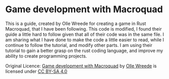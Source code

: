 # Game development with Macroquad

This is a guide, created by Olle Wreede for creating a game in Rust Macroquad,
that I have been following. This code is modified, I found their guide a little
hard to follow given that all of their code was in the same file. I am sharing
what I have done to make the code a little easier to read, while I continue to
follow the tutorial, and modify other parts. I am using their tutorial to gain
a better grasp on the rust coding language, and improve my ability to create
programming projects.

Original Licence:
[Game development with Macroquad](http://macroquad-introduction.agical.se/) by [Olle Wreede](https://olle.wreede.se/) is licensed under [CC BY-SA 4.0](https://creativecommons.org/licenses/by-sa/4.0/?ref=chooser-v1)
